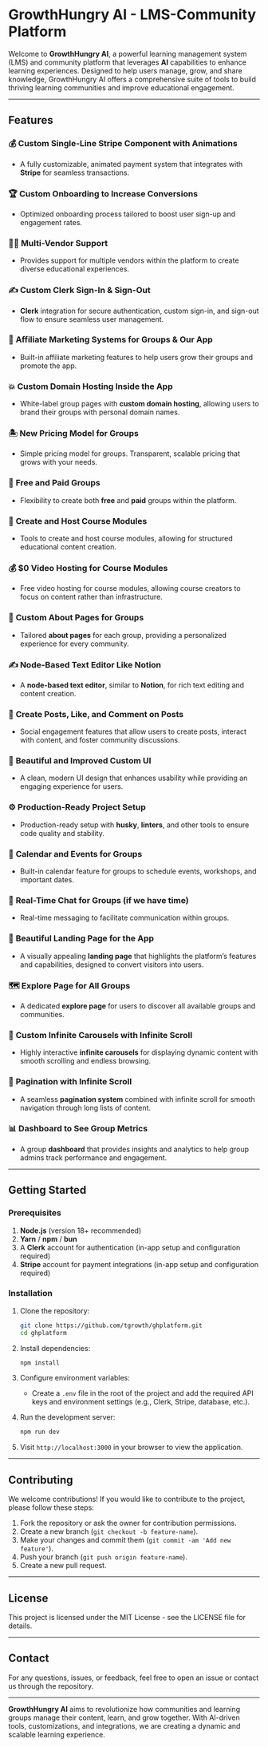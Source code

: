 # GrowthHungry AI - LMS-Community Platform

Welcome to **GrowthHungry AI**, a powerful learning management system (LMS) and community platform that leverages **AI** capabilities to enhance learning experiences. Designed to help users manage, grow, and share knowledge, GrowthHungry AI offers a comprehensive suite of tools to build thriving learning communities and improve educational engagement.

---

## Features

### 💰 **Custom Single-Line Stripe Component with Animations**

-   A fully customizable, animated payment system that integrates with **Stripe** for seamless transactions.

### 🏆 **Custom Onboarding to Increase Conversions**

-   Optimized onboarding process tailored to boost user sign-up and engagement rates.

### 🧑‍💼 **Multi-Vendor Support**

-   Provides support for multiple vendors within the platform to create diverse educational experiences.

### ✍️ **Custom Clerk Sign-In & Sign-Out**

-   **Clerk** integration for secure authentication, custom sign-in, and sign-out flow to ensure seamless user management.

### 🤝 **Affiliate Marketing Systems for Groups & Our App**

-   Built-in affiliate marketing features to help users grow their groups and promote the app.

### 💥 **Custom Domain Hosting Inside the App**

-   White-label group pages with **custom domain hosting**, allowing users to brand their groups with personal domain names.

### 🏝️ **New Pricing Model for Groups**

-   Simple pricing model for groups. Transparent, scalable pricing that grows with your needs.

### 🎁 **Free and Paid Groups**

-   Flexibility to create both **free** and **paid** groups within the platform.

### 🎥 **Create and Host Course Modules**

-   Tools to create and host course modules, allowing for structured educational content creation.

### 💰 **$0 Video Hosting for Course Modules**

-   Free video hosting for course modules, allowing course creators to focus on content rather than infrastructure.

### 📃 **Custom About Pages for Groups**

-   Tailored **about pages** for each group, providing a personalized experience for every community.

### ✍️ **Node-Based Text Editor Like Notion**

-   A **node-based text editor**, similar to **Notion**, for rich text editing and content creation.

### 📱 **Create Posts, Like, and Comment on Posts**

-   Social engagement features that allow users to create posts, interact with content, and foster community discussions.

### 🎨 **Beautiful and Improved Custom UI**

-   A clean, modern UI design that enhances usability while providing an engaging experience for users.

### ⚙️ **Production-Ready Project Setup**

-   Production-ready setup with **husky**, **linters**, and other tools to ensure code quality and stability.

### 📅 **Calendar and Events for Groups**

-   Built-in calendar feature for groups to schedule events, workshops, and important dates.

### 💬 **Real-Time Chat for Groups** (if we have time)

-   Real-time messaging to facilitate communication within groups.

### 📄 **Beautiful Landing Page for the App**

-   A visually appealing **landing page** that highlights the platform’s features and capabilities, designed to convert visitors into users.

### 🗺️ **Explore Page for All Groups**

-   A dedicated **explore page** for users to discover all available groups and communities.

### 🛝 **Custom Infinite Carousels with Infinite Scroll**

-   Highly interactive **infinite carousels** for displaying dynamic content with smooth scrolling and endless browsing.

### 🔢 **Pagination with Infinite Scroll**

-   A seamless **pagination system** combined with infinite scroll for smooth navigation through long lists of content.

### 📊 **Dashboard to See Group Metrics**

-   A group **dashboard** that provides insights and analytics to help group admins track performance and engagement.

---

## Getting Started

### Prerequisites

1. **Node.js** (version 18+ recommended)
2. **Yarn** / **npm** / **bun**
3. A **Clerk** account for authentication (in-app setup and configuration required)
4. **Stripe** account for payment integrations (in-app setup and configuration required)

### Installation

1. Clone the repository:

    ```bash
    git clone https://github.com/tgrowth/ghplatform.git
    cd ghplatform

    ```

2. Install dependencies:

    ```bash
    npm install

    ```

3. Configure environment variables:
    - Create a `.env` file in the root of the project and add the required API keys and environment settings (e.g., Clerk, Stripe, database, etc.).
4. Run the development server:

    ```bash
    npm run dev

    ```

5. Visit `http://localhost:3000` in your browser to view the application.

---

## Contributing

We welcome contributions! If you would like to contribute to the project, please follow these steps:

1. Fork the repository or ask the owner for contribution permissions.
2. Create a new branch (`git checkout -b feature-name`).
3. Make your changes and commit them (`git commit -am 'Add new feature'`).
4. Push your branch (`git push origin feature-name`).
5. Create a new pull request.

---

## License

This project is licensed under the MIT License - see the LICENSE file for details.

---

## Contact

For any questions, issues, or feedback, feel free to open an issue or contact us through the repository.

---

**GrowthHungry AI** aims to revolutionize how communities and learning groups manage their content, learn, and grow together. With AI-driven tools, customizations, and integrations, we are creating a dynamic and scalable learning experience.
